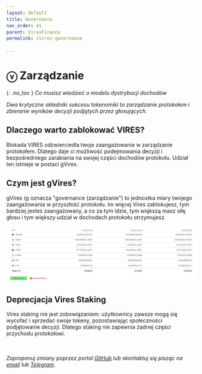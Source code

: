 ```yaml
---
layout: default
title: Governance
nav_order: 41
parent: ViresFinance
permalink: /vires-governance

---
```


# ⓥ Zarządzanie

{: .no_toc }
*Co musisz wiedzieć o modelu dystrybucji dochodów*

*Dwa krytyczne składniki sukcesu tokenomiki to zarządzanie protokołem i zbieranie wyników decyzji podjętych przez głosujących.*

## Dlaczego warto zablokować VIRES?

Blokada VIRES odzwierciedla twoje zaangażowanie w zarządzanie protokołem. Dlatego daje ci możliwość podejmowania decyzji i bezpośredniego zarabiania na swojej części dochodów protokołu. Udział ten istnieje w postaci gVires.

## Czym jest gVires?

gVires (g oznacza "governance (zarządzanie") to jednostka miary twojego zaangażowania w przyszłość protokołu. Im więcej Vires zablokujesz, tym bardziej jesteś zaangażowany, a co za tym idzie, tym większą masz siłę głosu i tym większy udział w dochodach protokołu otrzymujesz.

![](/images/vires-governance-1.png)

## Deprecjacja Vires Staking

Vires staking nie jest zobowiązaniem: użytkownicy zawsze mogą się wycofać i sprzedać swoje tokeny, pozostawiając społeczności podjętowanie decyzji. Dlatego staking nie zapewnia żadnej części przychodu protokołowi.

\
\
*Zaproponuj zmiany poprzez portal [GitHub](https://github.com/wxpl/wxpl.github.io) lub skontaktuj się pisząc na [email](mailto:contact@wxpl.club) lub [Telegram](https://t.me/waves_polska).*
